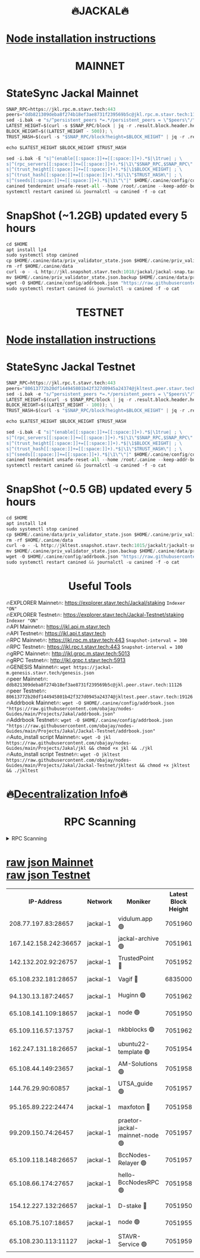 <h1 align="center"> 🔥JACKAL🔥</h1>

[Node installation instructions](https://github.com/obajay/nodes-Guides/tree/main/Projects/Jakal)
=

<h1 align="center"> MAINNET</h1>

# StateSync Jackal Mainnet
```python
SNAP_RPC=https://jkl.rpc.m.stavr.tech:443
peers="ddb821309deba8f274b18ef3ae8731f239569b5c@jkl.rpc.m.stavr.tech:11126"
sed -i.bak -e "s/^persistent_peers *=.*/persistent_peers = \"$peers\"/" $HOME/.canine/config/config.toml
LATEST_HEIGHT=$(curl -s $SNAP_RPC/block | jq -r .result.block.header.height); \
BLOCK_HEIGHT=$((LATEST_HEIGHT - 500)); \
TRUST_HASH=$(curl -s "$SNAP_RPC/block?height=$BLOCK_HEIGHT" | jq -r .result.block_id.hash)

echo $LATEST_HEIGHT $BLOCK_HEIGHT $TRUST_HASH

sed -i.bak -E "s|^(enable[[:space:]]+=[[:space:]]+).*$|\1true| ; \
s|^(rpc_servers[[:space:]]+=[[:space:]]+).*$|\1\"$SNAP_RPC,$SNAP_RPC\"| ; \
s|^(trust_height[[:space:]]+=[[:space:]]+).*$|\1$BLOCK_HEIGHT| ; \
s|^(trust_hash[[:space:]]+=[[:space:]]+).*$|\1\"$TRUST_HASH\"| ; \
s|^(seeds[[:space:]]+=[[:space:]]+).*$|\1\"\"|" $HOME/.canine/config/config.toml
canined tendermint unsafe-reset-all --home /root/.canine --keep-addr-book
systemctl restart canined && journalctl -u canined -f -o cat
```
# SnapShot (~1.2GB) updated every 5 hours
```python
cd $HOME
apt install lz4
sudo systemctl stop canined
cp $HOME/.canine/data/priv_validator_state.json $HOME/.canine/priv_validator_state.json.backup
rm -rf $HOME/.canine/data
curl -o - -L http://jkl.snapshot.stavr.tech:1018/jackal/jackal-snap.tar.lz4 | lz4 -c -d - | tar -x -C $HOME/.canine --strip-components 2
mv $HOME/.canine/priv_validator_state.json.backup $HOME/.canine/data/priv_validator_state.json
wget -O $HOME/.canine/config/addrbook.json "https://raw.githubusercontent.com/obajay/nodes-Guides/main/Projects/Jakal/addrbook.json"
sudo systemctl restart canined && journalctl -u canined -f -o cat
```

<h1 align="center"> TESTNET</h1>

[Node installation instructions](https://github.com/obajay/nodes-Guides/tree/main/Projects/Jakal/Jackal-Testnet)
=

# StateSync Jackal Testnet
```python
SNAP_RPC=https://jkl.rpc.t.stavr.tech:443
peers="80613772b20df144945801b42f327d0945a24374@jkltest.peer.stavr.tech:19126"
sed -i.bak -e "s/^persistent_peers *=.*/persistent_peers = \"$peers\"/" $HOME/.canine/config/config.toml
LATEST_HEIGHT=$(curl -s $SNAP_RPC/block | jq -r .result.block.header.height); \
BLOCK_HEIGHT=$((LATEST_HEIGHT - 100)); \
TRUST_HASH=$(curl -s "$SNAP_RPC/block?height=$BLOCK_HEIGHT" | jq -r .result.block_id.hash)

echo $LATEST_HEIGHT $BLOCK_HEIGHT $TRUST_HASH

sed -i.bak -E "s|^(enable[[:space:]]+=[[:space:]]+).*$|\1true| ; \
s|^(rpc_servers[[:space:]]+=[[:space:]]+).*$|\1\"$SNAP_RPC,$SNAP_RPC\"| ; \
s|^(trust_height[[:space:]]+=[[:space:]]+).*$|\1$BLOCK_HEIGHT| ; \
s|^(trust_hash[[:space:]]+=[[:space:]]+).*$|\1\"$TRUST_HASH\"| ; \
s|^(seeds[[:space:]]+=[[:space:]]+).*$|\1\"\"|" $HOME/.canine/config/config.toml
canined tendermint unsafe-reset-all --home /root/.canine --keep-addr-book
systemctl restart canined && journalctl -u canined -f -o cat
```
# SnapShot (~0.5 GB) updated every 5 hours
```python
cd $HOME
apt install lz4
sudo systemctl stop canined
cp $HOME/.canine/data/priv_validator_state.json $HOME/.canine/priv_validator_state.json.backup
rm -rf $HOME/.canine/data
curl -o - -L http://jkltest.snapshot.stavr.tech:1015/jackalt/jackalt-snap.tar.lz4 | lz4 -c -d - | tar -x -C $HOME/.canine --strip-components 2
mv $HOME/.canine/priv_validator_state.json.backup $HOME/.canine/data/priv_validator_state.json
wget -O $HOME/.canine/config/addrbook.json "https://raw.githubusercontent.com/obajay/nodes-Guides/main/Projects/Jakal/Jackal-Testnet/addrbook.json"
sudo systemctl restart canined && journalctl -u canined -f -o cat
```

 <h1 align="center"> Useful Tools</h1>

🔥EXPLORER Mainnet🔥:      https://explorer.stavr.tech/Jackal/staking		        `Indexer "ON"` \
🔥EXPLORER Testnet🔥:      https://explorer.stavr.tech/Jackal-Testnet/staking     `Indexer "ON"` \
🔥API Mainnet🔥: 			 		 https://jkl.api.m.stavr.tech \
🔥API Testnet🔥: 			 		 https://jkl.api.t.stavr.tech \
🔥RPC Mainnet🔥:           https://jkl.rpc.m.stavr.tech:443              `Snapshot-interval = 300` \
🔥RPC Testnet🔥:           https://jkl.rpc.t.stavr.tech:443              `Snapshot-interval = 100` \
🔥gRPC Mainnet🔥:          http://jkl.grpc.m.stavr.tech:5013 \
🔥gRPC Testnet🔥:          http://jkl.grpc.t.stavr.tech:5913 \
🔥GENESIS Mainnet🔥:    `wget https://jackal-m.genesis.stavr.tech/genesis.json` \
🔥peer Mainnet🔥:					 `ddb821309deba8f274b18ef3ae8731f239569b5c@jkl.peer.stavr.tech:11126` \
🔥peer Testnet🔥:					 `80613772b20df144945801b42f327d0945a24374@jkltest.peer.stavr.tech:19126` \
🔥Addrbook Mainnet🔥:    ```wget -O $HOME/.canine/config/addrbook.json "https://raw.githubusercontent.com/obajay/nodes-Guides/main/Projects/Jakal/addrbook.json"``` \
🔥Addrbook Testnet🔥:    ```wget -O $HOME/.canine/config/addrbook.json "https://raw.githubusercontent.com/obajay/nodes-Guides/main/Projects/Jakal/Jackal-Testnet/addrbook.json"``` \
🔥Auto_install script Mainnet🔥: ```wget -O jkl https://raw.githubusercontent.com/obajay/nodes-Guides/main/Projects/Jakal/jkl && chmod +x jkl && ./jkl``` \
🔥Auto_install script Testnet🔥: ```wget -O jkltest https://raw.githubusercontent.com/obajay/nodes-Guides/main/Projects/Jakal/Jackal-Testnet/jkltest && chmod +x jkltest && ./jkltest```

🔥[Decentralization Info](https://github.com/obajay/StateSync-snapshots/tree/main/Projects/Jackal/Decentralization)🔥
=

<h1 align="center"> RPC Scanning</h1>

<details>
<summary>RPC Scanning</summary>

<h2 align="center"> We scan nodes in real time every 4 hours. And we provide the final result of RPC endpoints.
We cannot influence the operation of these nodes in any way. </h2>


```python
If Voting Power is higher than 0 --> then the Node is a validator of the network and may be subject to attack and be a potential threat to the chain.
```
```python
We marked such validators with a red symbol
```

</details>

[raw json Mainnet](https://rpc-check.jaclalm.stavr.tech/jaclalm/rpc-jaclalm-result.json) \
[raw json Testnet](https://github.com/obajay/StateSync-snapshots/tree/main/Projects/Jackal/Rpc-Check-Testnet)
=

<table><tr><th>IP-Address</th><th>Network</th><th>Moniker</th><th>Latest Block Height</th><th>Earliest Block Height</th><th>Catching Up</th><th>Tx Index</th><th>Voting Power</th><th>Scan Time</th></tr><tr><td>208.77.197.83:28657</td><td>jackal-1</td><td>vidulum.app 🟢</td><td>7051960</td><td>0</td><td>False</td><td>on</td><td>0</td><td>2024-03-28T05:38:50.916929966UTC</td></tr><tr><td>167.142.158.242:36657</td><td>jackal-1</td><td>jackal-archive 🟢</td><td>7051961</td><td>2770293</td><td>False</td><td>on</td><td>0</td><td>2024-03-28T05:38:53.714393435UTC</td></tr><tr><td>142.132.202.92:26757</td><td>jackal-1</td><td>TrustedPoint 🔴</td><td>7051952</td><td>6129401</td><td>False</td><td>on</td><td>73059</td><td>2024-03-28T05:38:04.426188678UTC</td></tr><tr><td>65.108.232.181:28657</td><td>jackal-1</td><td>Vagif 🔴</td><td>6835000</td><td>6462201</td><td>False</td><td>off</td><td>60003</td><td>2024-03-28T05:38:38.839285363UTC</td></tr><tr><td>94.130.13.187:24657</td><td>jackal-1</td><td>Huginn 🟢</td><td>7051962</td><td>6707772</td><td>False</td><td>on</td><td>0</td><td>2024-03-28T05:38:58.005526659UTC</td></tr><tr><td>65.108.141.109:18657</td><td>jackal-1</td><td>node 🟢</td><td>7051950</td><td>6773189</td><td>False</td><td>on</td><td>0</td><td>2024-03-28T05:37:51.904556492UTC</td></tr><tr><td>65.109.116.57:13757</td><td>jackal-1</td><td>nkbblocks 🟢</td><td>7051962</td><td>6785001</td><td>False</td><td>on</td><td>0</td><td>2024-03-28T05:39:02.382881783UTC</td></tr><tr><td>162.247.131.18:26657</td><td>jackal-1</td><td>ubuntu22-template 🟢</td><td>7051954</td><td>6836503</td><td>False</td><td>off</td><td>0</td><td>2024-03-28T05:38:15.313318883UTC</td></tr><tr><td>65.108.44.149:23657</td><td>jackal-1</td><td>AM-Solutions 🟢</td><td>7051958</td><td>6891001</td><td>False</td><td>on</td><td>0</td><td>2024-03-28T05:38:39.618659635UTC</td></tr><tr><td>144.76.29.90:60857</td><td>jackal-1</td><td>UTSA_guide 🟢</td><td>7051957</td><td>6902855</td><td>False</td><td>on</td><td>0</td><td>2024-03-28T05:38:34.148328998UTC</td></tr><tr><td>95.165.89.222:24474</td><td>jackal-1</td><td>maxfoton 🔴</td><td>7051958</td><td>6951958</td><td>False</td><td>off</td><td>154959</td><td>2024-03-28T05:38:39.267988365UTC</td></tr><tr><td>99.209.150.74:26457</td><td>jackal-1</td><td>praetor-jackal-mainnet-node 🟢</td><td>7051957</td><td>6959365</td><td>False</td><td>on</td><td>0</td><td>2024-03-28T05:38:29.539522090UTC</td></tr><tr><td>65.109.118.148:26657</td><td>jackal-1</td><td>BccNodes-Relayer 🟢</td><td>7051957</td><td>7005401</td><td>False</td><td>on</td><td>0</td><td>2024-03-28T05:38:31.888216663UTC</td></tr><tr><td>65.108.66.174:27657</td><td>jackal-1</td><td>hello-BccNodesRPC 🟢</td><td>7051958</td><td>7005401</td><td>False</td><td>on</td><td>0</td><td>2024-03-28T05:38:34.436757939UTC</td></tr><tr><td>154.12.227.132:26657</td><td>jackal-1</td><td>D-stake 🔴</td><td>7051950</td><td>7013001</td><td>False</td><td>off</td><td>167248</td><td>2024-03-28T05:37:49.534957167UTC</td></tr><tr><td>65.108.75.107:18657</td><td>jackal-1</td><td>node 🟢</td><td>7051955</td><td>7027439</td><td>False</td><td>on</td><td>0</td><td>2024-03-28T05:38:17.696436930UTC</td></tr><tr><td>65.108.230.113:11127</td><td>jackal-1</td><td>STAVR-Service 🟢</td><td>7051959</td><td>7050201</td><td>False</td><td>on</td><td>0</td><td>2024-03-28T05:38:41.939513532UTC</td></tr></table>
